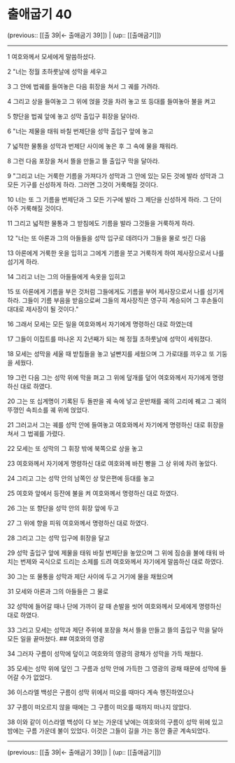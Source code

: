 # 출애굽기 40

(previous:: [[출 39|← 출애굽기 39]]) | (up:: [[출애굽기]])

***




1 
여호와께서 모세에게 말씀하셨다. 



2 
"너는 정월 초하룻날에 성막을 세우고 



3 
그 안에 법궤를 들여놓은 다음 휘장을 쳐서 그 궤를 가려라. 



4 
그리고 상을 들여놓고 그 위에 얹을 것을 차려 놓고 또 등대를 들여놓아 불을 켜고 



5 
향단을 법궤 앞에 놓고 성막 출입구 휘장을 달아라. 



6 
"너는 제물을 태워 바칠 번제단을 성막 출입구 앞에 놓고 



7 
넓적한 물통을 성막과 번제단 사이에 놓은 후 그 속에 물을 채워라. 



8 
그런 다음 포장을 쳐서 뜰을 만들고 뜰 출입구 막을 달아라. 



9 
"그리고 너는 거룩한 기름을 가져다가 성막과 그 안에 있는 모든 것에 발라 성막과 그 모든 기구를 신성하게 하라. 그러면 그것이 거룩해질 것이다. 



10 
너는 또 그 기름을 번제단과 그 모든 기구에 발라 그 제단을 신성하게 하라. 그 단이 아주 거룩해질 것이다. 



11 
그리고 넓적한 물통과 그 받침에도 기름을 발라 그것들을 거룩하게 하라. 



12 
"너는 또 아론과 그의 아들들을 성막 입구로 데려다가 그들을 물로 씻긴 다음 



13 
아론에게 거룩한 옷을 입히고 그에게 기름을 붓고 거룩하게 하여 제사장으로서 나를 섬기게 하라. 



14 
그리고 너는 그의 아들들에게 속옷을 입히고 



15 
또 아론에게 기름을 부은 것처럼 그들에게도 기름을 부어 제사장으로서 나를 섬기게 하라. 그들이 기름 부음을 받음으로써 그들의 제사장직은 영구히 계승되어 그 후손들이 대대로 제사장이 될 것이다." 



16 
그래서 모세는 모든 일을 여호와께서 자기에게 명령하신 대로 하였는데 



17 
그들이 이집트를 떠나온 지 2년째가 되는 해 정월 초하룻날에 성막이 세워졌다. 



18 
모세는 성막을 세울 때 받침들을 놓고 널빤지를 세웠으며 그 가로대를 끼우고 또 기둥을 세웠다. 



19 
그런 다음 그는 성막 위에 막을 펴고 그 위에 덮개를 덮어 여호와께서 자기에게 명령하신 대로 하였다. 



20 
그는 또 십계명이 기록된 두 돌판을 궤 속에 넣고 운반채를 궤의 고리에 꿰고 그 궤의 뚜껑인 속죄소를 궤 위에 얹었다. 



21 
그러고서 그는 궤를 성막 안에 들여놓고 여호와께서 자기에게 명령하신 대로 휘장을 쳐서 그 법궤를 가렸다. 



22 
모세는 또 성막의 그 휘장 밖에 북쪽으로 상을 놓고 



23 
여호와께서 자기에게 명령하신 대로 여호와께 바친 빵을 그 상 위에 차려 놓았다. 



24 
그리고 그는 성막 안의 남쪽인 상 맞은편에 등대를 놓고 



25 
여호와 앞에서 등잔에 불을 켜 여호와께서 명령하신 대로 하였다. 



26 
그는 또 향단을 성막 안의 휘장 앞에 두고 



27 
그 위에 향을 피워 여호와께서 명령하신 대로 하였다. 



28 
그리고 그는 성막 입구에 휘장을 달고 



29 
성막 출입구 앞에 제물을 태워 바칠 번제단을 놓았으며 그 위에 짐승을 불에 태워 바치는 번제와 곡식으로 드리는 소제를 드려 여호와께서 자기에게 말씀하신 대로 하였다. 



30 
그는 또 물통을 성막과 제단 사이에 두고 거기에 물을 채웠으며 



31 
모세와 아론과 그의 아들들은 그 물로 



32 
성막에 들어갈 때나 단에 가까이 갈 때 손발을 씻어 여호와께서 모세에게 명령하신 대로 하였다. 



33 
그리고 모세는 성막과 제단 주위에 포장을 쳐서 뜰을 만들고 뜰의 출입구 막을 달아 모든 일을 끝마쳤다. ## 여호와의 영광 



34 
그러자 구름이 성막에 덮이고 여호와의 영광의 광채가 성막을 가득 채웠다. 



35 
모세는 성막 위에 덮인 그 구름과 성막 안에 가득한 그 영광의 광채 때문에 성막에 들어갈 수가 없었다. 



36 
이스라엘 백성은 구름이 성막 위에서 떠오를 때마다 계속 행진하였으나 



37 
구름이 떠오르지 않을 때에는 그 구름이 떠오를 때까지 떠나지 않았다. 



38 
이와 같이 이스라엘 백성이 다 보는 가운데 낮에는 여호와의 구름이 성막 위에 있고 밤에는 구름 가운데 불이 있었다. 이것은 그들이 길을 가는 동안 줄곧 계속되었다.

***

(previous:: [[출 39|← 출애굽기 39]]) | (up:: [[출애굽기]])
